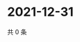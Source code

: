 # 2021-12-31

共 0 条

<!-- BEGIN WEIBO -->
<!-- 最后更新时间 Fri Dec 31 2021 15:09:22 GMT+0800 (China Standard Time) -->

<!-- END WEIBO -->
